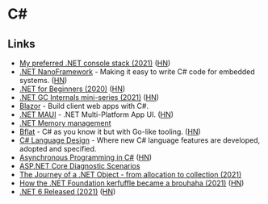 # C#

## Links

- [My preferred .NET console stack (2021)](https://www.devlead.se/posts/2021/2021-01-15-my-preferred-console-stack) ([HN](https://news.ycombinator.com/item?id=25792422))
- [.NET NanoFramework](https://www.nanoframework.net/) - Making it easy to write C# code for embedded systems. ([HN](https://news.ycombinator.com/item?id=25787800))
- [.NET for Beginners (2020)](https://dusted.codes/dotnet-for-beginners) ([HN](https://news.ycombinator.com/item?id=26882606))
- [.NET GC Internals mini-series (2021)](https://tooslowexception.com/net-gc-internals-mini-series/) ([HN](https://news.ycombinator.com/item?id=25876087))
- [Blazor](https://dotnet.microsoft.com/apps/aspnet/web-apps/blazor) - Build client web apps with C#.
- [.NET MAUI](https://github.com/dotnet/maui) - .NET Multi-Platform App UI. ([HN](https://news.ycombinator.com/item?id=26882185))
- [.NET Memory management](https://www.bschaatsbergen.com/dotnet-memory-management)
- [Bflat](https://github.com/MichalStrehovsky/bflat) - C# as you know it but with Go-like tooling. ([HN](https://news.ycombinator.com/item?id=27634456))
- [C# Language Design](https://github.com/dotnet/csharplang) - Where new C# language features are developed, adopted and specified.
- [Asynchronous Programming in C#](https://github.com/davidfowl/AspNetCoreDiagnosticScenarios/blob/master/AsyncGuidance.md) ([HN](https://news.ycombinator.com/item?id=28641480))
- [ASP.NET Core Diagnostic Scenarios](https://github.com/davidfowl/AspNetCoreDiagnosticScenarios)
- [The Journey of a .NET Object - from allocation to collection (2021)](https://www.youtube.com/watch?v=1Qmvme70w9c)
- [How the .NET Foundation kerfuffle became a brouhaha (2021)](https://robmensching.com/blog/posts/2021/10/6/how-the-.net-foundation-kerfuffle-became-a-brouhaha/) ([HN](https://news.ycombinator.com/item?id=28794352))
- [.NET 6 Released (2021)](https://devblogs.microsoft.com/dotnet/announcing-net-6/) ([HN](https://news.ycombinator.com/item?id=29150982))
